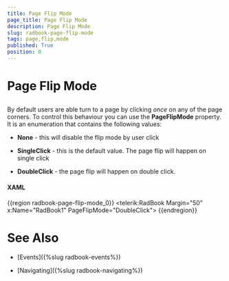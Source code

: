 ```yaml
---
title: Page Flip Mode
page_title: Page Flip Mode
description: Page Flip Mode
slug: radbook-page-flip-mode
tags: page,flip,mode
published: True
position: 0
---
```


# Page Flip Mode



## 



By default users are able turn to a page by clicking *once* on any of the page corners. To control this behaviour you can use the __PageFlipMode__ property. It is an enumeration that contains the following values:

* __None__ - this will disable the flip mode by user click

* __SingleClick__ - this is the default value. The page flip will happen on single click

* __DoubleClick__ - the page flip will happen on double click.

#### __XAML__

{{region radbook-page-flip-mode_0}}
	<telerik:RadBook Margin="50" x:Name="RadBook1" PageFlipMode="DoubleClick">
	{{endregion}}







# See Also

 * [Events]({%slug radbook-events%})

 * [Navigating]({%slug radbook-navigating%})
